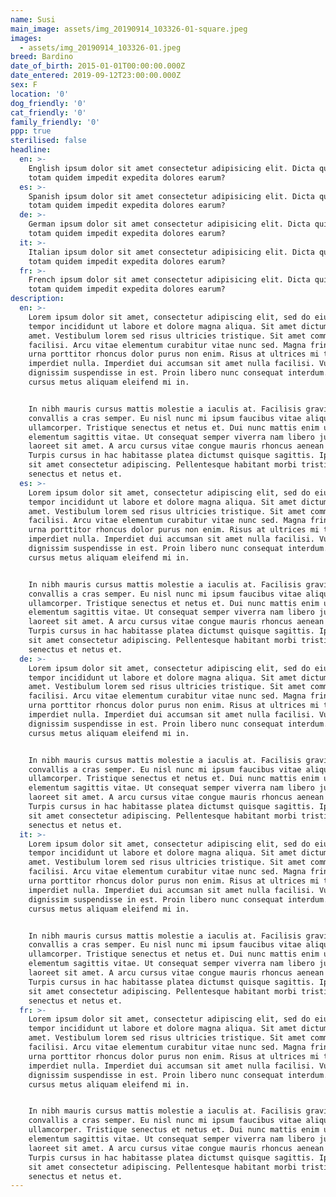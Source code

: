 ```yaml
---
name: Susi
main_image: assets/img_20190914_103326-01-square.jpeg
images:
  - assets/img_20190914_103326-01.jpeg
breed: Bardino
date_of_birth: 2015-01-01T00:00:00.000Z
date_entered: 2019-09-12T23:00:00.000Z
sex: F
location: '0'
dog_friendly: '0'
cat_friendly: '0'
family_friendly: '0'
ppp: true
sterilised: false
headline:
  en: >-
    English ipsum dolor sit amet consectetur adipisicing elit. Dicta quibusdam
    totam quidem impedit expedita dolores earum?
  es: >-
    Spanish ipsum dolor sit amet consectetur adipisicing elit. Dicta quibusdam
    totam quidem impedit expedita dolores earum?
  de: >-
    German ipsum dolor sit amet consectetur adipisicing elit. Dicta quibusdam
    totam quidem impedit expedita dolores earum?
  it: >-
    Italian ipsum dolor sit amet consectetur adipisicing elit. Dicta quibusdam
    totam quidem impedit expedita dolores earum?
  fr: >-
    French ipsum dolor sit amet consectetur adipisicing elit. Dicta quibusdam
    totam quidem impedit expedita dolores earum?
description:
  en: >-
    Lorem ipsum dolor sit amet, consectetur adipiscing elit, sed do eiusmod
    tempor incididunt ut labore et dolore magna aliqua. Sit amet dictum sit
    amet. Vestibulum lorem sed risus ultricies tristique. Sit amet commodo nulla
    facilisi. Arcu vitae elementum curabitur vitae nunc sed. Magna fringilla
    urna porttitor rhoncus dolor purus non enim. Risus at ultrices mi tempus
    imperdiet nulla. Imperdiet dui accumsan sit amet nulla facilisi. Vulputate
    dignissim suspendisse in est. Proin libero nunc consequat interdum. Id
    cursus metus aliquam eleifend mi in.


    In nibh mauris cursus mattis molestie a iaculis at. Facilisis gravida neque
    convallis a cras semper. Eu nisl nunc mi ipsum faucibus vitae aliquet nec
    ullamcorper. Tristique senectus et netus et. Dui nunc mattis enim ut tellus
    elementum sagittis vitae. Ut consequat semper viverra nam libero justo
    laoreet sit amet. A arcu cursus vitae congue mauris rhoncus aenean vel elit.
    Turpis cursus in hac habitasse platea dictumst quisque sagittis. Ipsum dolor
    sit amet consectetur adipiscing. Pellentesque habitant morbi tristique
    senectus et netus et.
  es: >-
    Lorem ipsum dolor sit amet, consectetur adipiscing elit, sed do eiusmod
    tempor incididunt ut labore et dolore magna aliqua. Sit amet dictum sit
    amet. Vestibulum lorem sed risus ultricies tristique. Sit amet commodo nulla
    facilisi. Arcu vitae elementum curabitur vitae nunc sed. Magna fringilla
    urna porttitor rhoncus dolor purus non enim. Risus at ultrices mi tempus
    imperdiet nulla. Imperdiet dui accumsan sit amet nulla facilisi. Vulputate
    dignissim suspendisse in est. Proin libero nunc consequat interdum. Id
    cursus metus aliquam eleifend mi in.


    In nibh mauris cursus mattis molestie a iaculis at. Facilisis gravida neque
    convallis a cras semper. Eu nisl nunc mi ipsum faucibus vitae aliquet nec
    ullamcorper. Tristique senectus et netus et. Dui nunc mattis enim ut tellus
    elementum sagittis vitae. Ut consequat semper viverra nam libero justo
    laoreet sit amet. A arcu cursus vitae congue mauris rhoncus aenean vel elit.
    Turpis cursus in hac habitasse platea dictumst quisque sagittis. Ipsum dolor
    sit amet consectetur adipiscing. Pellentesque habitant morbi tristique
    senectus et netus et.
  de: >-
    Lorem ipsum dolor sit amet, consectetur adipiscing elit, sed do eiusmod
    tempor incididunt ut labore et dolore magna aliqua. Sit amet dictum sit
    amet. Vestibulum lorem sed risus ultricies tristique. Sit amet commodo nulla
    facilisi. Arcu vitae elementum curabitur vitae nunc sed. Magna fringilla
    urna porttitor rhoncus dolor purus non enim. Risus at ultrices mi tempus
    imperdiet nulla. Imperdiet dui accumsan sit amet nulla facilisi. Vulputate
    dignissim suspendisse in est. Proin libero nunc consequat interdum. Id
    cursus metus aliquam eleifend mi in.


    In nibh mauris cursus mattis molestie a iaculis at. Facilisis gravida neque
    convallis a cras semper. Eu nisl nunc mi ipsum faucibus vitae aliquet nec
    ullamcorper. Tristique senectus et netus et. Dui nunc mattis enim ut tellus
    elementum sagittis vitae. Ut consequat semper viverra nam libero justo
    laoreet sit amet. A arcu cursus vitae congue mauris rhoncus aenean vel elit.
    Turpis cursus in hac habitasse platea dictumst quisque sagittis. Ipsum dolor
    sit amet consectetur adipiscing. Pellentesque habitant morbi tristique
    senectus et netus et.
  it: >-
    Lorem ipsum dolor sit amet, consectetur adipiscing elit, sed do eiusmod
    tempor incididunt ut labore et dolore magna aliqua. Sit amet dictum sit
    amet. Vestibulum lorem sed risus ultricies tristique. Sit amet commodo nulla
    facilisi. Arcu vitae elementum curabitur vitae nunc sed. Magna fringilla
    urna porttitor rhoncus dolor purus non enim. Risus at ultrices mi tempus
    imperdiet nulla. Imperdiet dui accumsan sit amet nulla facilisi. Vulputate
    dignissim suspendisse in est. Proin libero nunc consequat interdum. Id
    cursus metus aliquam eleifend mi in.


    In nibh mauris cursus mattis molestie a iaculis at. Facilisis gravida neque
    convallis a cras semper. Eu nisl nunc mi ipsum faucibus vitae aliquet nec
    ullamcorper. Tristique senectus et netus et. Dui nunc mattis enim ut tellus
    elementum sagittis vitae. Ut consequat semper viverra nam libero justo
    laoreet sit amet. A arcu cursus vitae congue mauris rhoncus aenean vel elit.
    Turpis cursus in hac habitasse platea dictumst quisque sagittis. Ipsum dolor
    sit amet consectetur adipiscing. Pellentesque habitant morbi tristique
    senectus et netus et.
  fr: >-
    Lorem ipsum dolor sit amet, consectetur adipiscing elit, sed do eiusmod
    tempor incididunt ut labore et dolore magna aliqua. Sit amet dictum sit
    amet. Vestibulum lorem sed risus ultricies tristique. Sit amet commodo nulla
    facilisi. Arcu vitae elementum curabitur vitae nunc sed. Magna fringilla
    urna porttitor rhoncus dolor purus non enim. Risus at ultrices mi tempus
    imperdiet nulla. Imperdiet dui accumsan sit amet nulla facilisi. Vulputate
    dignissim suspendisse in est. Proin libero nunc consequat interdum. Id
    cursus metus aliquam eleifend mi in.


    In nibh mauris cursus mattis molestie a iaculis at. Facilisis gravida neque
    convallis a cras semper. Eu nisl nunc mi ipsum faucibus vitae aliquet nec
    ullamcorper. Tristique senectus et netus et. Dui nunc mattis enim ut tellus
    elementum sagittis vitae. Ut consequat semper viverra nam libero justo
    laoreet sit amet. A arcu cursus vitae congue mauris rhoncus aenean vel elit.
    Turpis cursus in hac habitasse platea dictumst quisque sagittis. Ipsum dolor
    sit amet consectetur adipiscing. Pellentesque habitant morbi tristique
    senectus et netus et.
---
```


